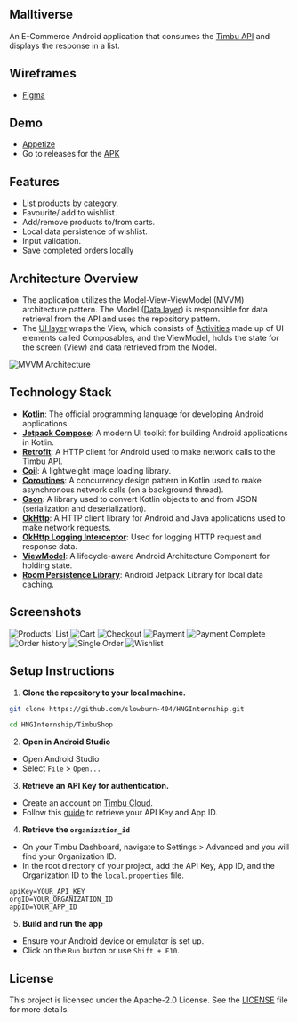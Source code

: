 ## Malltiverse
An E-Commerce Android application that consumes the [Timbu API](https://docs.timbu.cloud/api/intro) and displays the response in a list.

## Wireframes
- [Figma](https://www.figma.com/design/QHq9WbFOHgdDRhPuLOTNvB/HNG-INTERNSHIP?node-id=142-292&t=LGp1Sxxln6UcvMQn-0)

## Demo
- [Appetize](https://appetize.io/app/b_tsatn2vrgbsrvo7avhymsvujni)
- Go to releases for the [APK](https://github.com/slowburn-404/Malltiverse/releases/tag/v1.0.1)

## Features
- List products by category.
- Favourite/ add to wishlist.
- Add/remove products to/from carts.
- Local data persistence of wishlist.
- Input validation.
- Save completed orders locally

## Architecture Overview
- The application utilizes the Model-View-ViewModel (MVVM) architecture pattern. The Model ([Data layer](app/src/main/java/dev/borisochieng/malltiverse/data/)) is responsible for data retrieval from the API and uses the repository pattern.
- The [UI layer](app/src/main/java/dev/borisochieng/malltiverse/ui/) wraps the View, which consists of [Activities](https://developer.android.com/guide/components/activities/intro-activities) made up of UI elements called Composables, and the ViewModel, holds the state for the screen (View) and data retrieved from the Model.

![MVVM Architecture](screenshots/mvvm.webp)

## Technology Stack
- **[Kotlin](https://kotlinlang.org/)**: The official programming language for developing Android applications.
- **[Jetpack Compose](https://developer.android.com/develop/ui/compose)**: A modern UI toolkit for building Android applications in Kotlin.
- **[Retrofit](https://github.com/square/retrofit)**: A HTTP client for Android used to make network calls to the Timbu API.
- **[Coil](https://coil-kt.github.io/coil/)**: A lightweight image loading library.
- **[Coroutines](https://developer.android.com/kotlin/coroutines#:~:text=A%20coroutine%20is%20a%20concurrency,established%20concepts%20from%20other%20languages)**: A concurrency design pattern in Kotlin used to make asynchronous network calls (on a background thread).
- **[Gson](https://github.com/google/gson)**: A library used to convert Kotlin objects to and from JSON (serialization and deserialization).
- **[OkHttp](https://square.github.io/okhttp/)**: A HTTP client library for Android and Java applications used to make network requests.
- **[OkHttp Logging Interceptor](https://github.com/square/okhttp/tree/master/okhttp-logging-interceptor)**: Used for logging HTTP request and response data.
- **[ViewModel](https://developer.android.com/topic/libraries/architecture/viewmodel)**: A lifecycle-aware Android Architecture Component for holding state.
- **[Room Persistence Library](https://developer.android.com/training/data-storage/room)**: Android Jetpack Library for local data caching.

## Screenshots
![Products' List](screenshots/product_list.png)
![Cart](screenshots/cart.png)
![Checkout](screenshots/checkout.png)
![Payment](screenshots/payment_screen.png)
![Payment Complete](screenshots/payment_sucessfull.png)
![Order history](screenshots/orders.png)
![Single Order](screenshots/single_order.png)
![Wishlist](screenshots/wishlist.png)

## Setup Instructions

1. **Clone the repository to your local machine.**
```bash
git clone https://github.com/slowburn-404/HNGInternship.git

cd HNGInternship/TimbuShop
```
2. **Open in Android Studio**
- Open Android Studio
- Select `File` > `Open...`

3. **Retrieve an API Key for authentication.**
- Create an account on [Timbu Cloud](http://timbu.cloud/).
- Follow this [guide](https://docs.timbu.cloud/api/Api-Keys/create-apikeys) to retrieve your API Key and App ID.

4. **Retrieve the `organization_id`**
- On your Timbu Dashboard, navigate to Settings > Advanced and you will find your Organization ID.
- In the root directory of your project, add the API Key, App ID, and the Organization ID to the `local.properties` file.

```
apiKey=YOUR_API_KEY
orgID=YOUR_ORGANIZATION_ID
appID=YOUR_APP_ID
```
5. **Build and run the app**
- Ensure your Android device or emulator is set up.
- Click on the `Run` button or use `Shift + F10`.

## License
This project is licensed under the Apache-2.0 License. See the [LICENSE](./LICENSE) file for more details.
